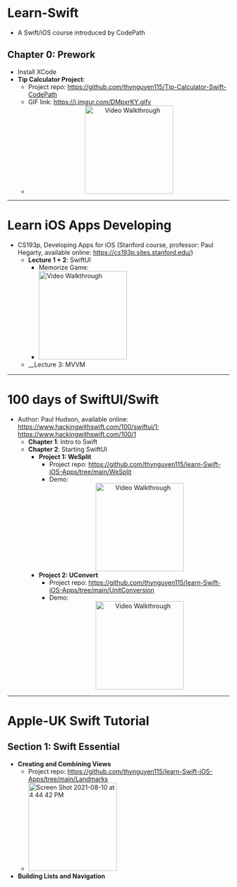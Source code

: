 # Learn-Swift
- A Swift/iOS course introduced by CodePath

## Chapter 0: Prework
- Install XCode
- __Tip Calculator Project__:
  - Project repo: https://github.com/thynguyen115/Tip-Calculator-Swift-CodePath  
  - GIF link: https://i.imgur.com/DMpxrKY.gifv
  - <center><img src='https://user-images.githubusercontent.com/77253286/128550451-bc70d330-a435-4a49-9ced-cdda801cfcb0.gif' title='Video Walkthrough' width='200px' alt='Video Walkthrough' /></center>

---------------------------------------------------------------------
# Learn iOS Apps Developing
- CS193p, Developing Apps for iOS (Stanford course, professor: Paul Hegarty, available online: https://cs193p.sites.stanford.edu/)
  - __Lecture 1 + 2__: SwiftUI
    - Memorize Game: 
    - <img src='https://user-images.githubusercontent.com/77253286/129123703-8fc1f577-9e1c-4df7-a94d-cea35e737c54.gif' title='Memorize Game' width='200px' alt='Video Walkthrough' />
  - __Lecture 3: MVVM
  

---------------------------------------------------------------------
# 100 days of SwiftUI/Swift
- Author: Paul Hudson, available online: https://www.hackingwithswift.com/100/swiftui/1; https://www.hackingwithswift.com/100/1
  - __Chapter 1__: Intro to Swift
  - __Chapter 2__: Starting SwiftUI
    - __Project 1: WeSplit__
      - Project repo: https://github.com/thynguyen115/learn-Swift-iOS-Apps/tree/main/WeSplit
      - Demo: <center><img src='https://user-images.githubusercontent.com/77253286/130340130-9c497e89-0dff-490b-9178-5778b626a388.gif' title='Video Walkthrough' width='200px' alt='Video Walkthrough' /></center>
    - __Project 2: UConvert__
      - Project repo: https://github.com/thynguyen115/learn-Swift-iOS-Apps/tree/main/UnitConversion
      - Demo: <center><img src='https://user-images.githubusercontent.com/77253286/130378513-c90a61cd-2b1e-42a1-8360-66fb6700c228.gif' title='Video Walkthrough' width='200px' alt='Video Walkthrough' /></center>


 
---------------------------------------------------------------------
# Apple-UK Swift Tutorial
## Section 1: Swift Essential
  - __Creating and Combining Views__
    - Project repo: https://github.com/thynguyen115/learn-Swift-iOS-Apps/tree/main/Landmarks
    - <img width="200" alt="Screen Shot 2021-08-10 at 4 44 42 PM" src="https://user-images.githubusercontent.com/77253286/128949225-eb7ddd91-a548-4e21-b5be-c8e40823cd82.png">
  - __Building Lists and Navigation__

